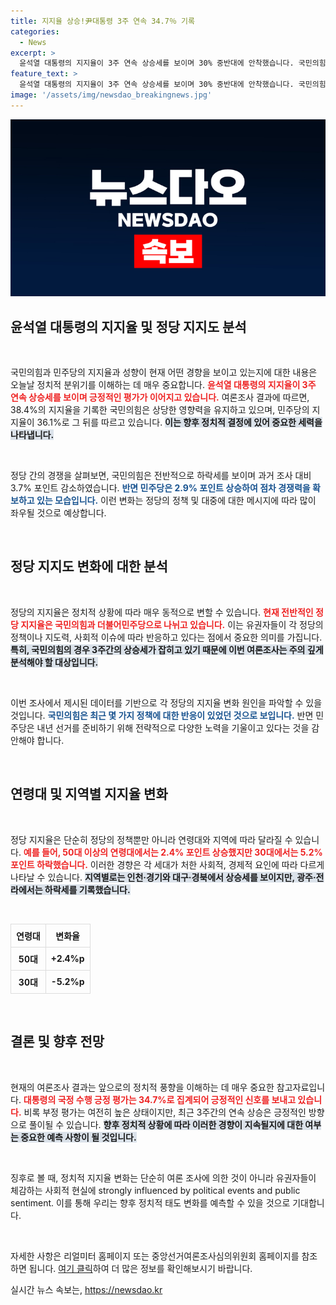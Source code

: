 ```yaml
---
title: 지지율 상승!尹대통령 3주 연속 34.7％ 기록
categories:
  - News
excerpt: >
  윤석열 대통령의 지지율이 3주 연속 상승세를 보이며 30% 중반대에 안착했습니다. 국민의힘은 38.4%, 민주당은 36.1%로 한층 치열해진 선거판! 과연 정치 지형에 어떤 변화가 올까요?
feature_text: >
  윤석열 대통령의 지지율이 3주 연속 상승세를 보이며 30% 중반대에 안착했습니다. 국민의힘은 38.4%, 민주당은 36.1%로 한층 치열해진 선거판! 과연 정치 지형에 어떤 변화가 올까요?
image: '/assets/img/newsdao_breakingnews.jpg'
---
```


<p><img src="/assets/img/newsdao_breakingnews.jpg" alt="koreaapp 속보" /></p>

<h2 data-ke-size="size26">윤석열 대통령의 지지율 및 정당 지지도 분석</h2>

<p data-ke-size="size16">&nbsp;</p>

<p>국민의힘과 민주당의 지지율과 성향이 현재 어떤 경향을 보이고 있는지에 대한 내용은 오늘날 정치적 분위기를 이해하는 데 매우 중요합니다. <b><span style="color: #ee2323;">윤석열 대통령의 지지율이 3주 연속 상승세를 보이며 긍정적인 평가가 이어지고 있습니다.</span></b> 여론조사 결과에 따르면, 38.4%의 지지율을 기록한 국민의힘은 상당한 영향력을 유지하고 있으며, 민주당의 지지율이 36.1%로 그 뒤를 따르고 있습니다. <b><span style="background-color: #21538527;">이는 향후 정치적 결정에 있어 중요한 세력을 나타냅니다.</span></b></p>

<p data-ke-size="size16">&nbsp;</p>

<p>정당 간의 경쟁을 살펴보면, 국민의힘은 전반적으로 하락세를 보이며 과거 조사 대비 3.7% 포인트 감소하였습니다. <b><span style="color: #1a5490;">반면 민주당은 2.9% 포인트 상승하여 점차 경쟁력을 확보하고 있는 모습입니다.</span></b> 이런 변화는 정당의 정책 및 대중에 대한 메시지에 따라 많이 좌우될 것으로 예상합니다.</p>

<p data-ke-size="size16">&nbsp;</p>

<h2 data-ke-size="size26">정당 지지도 변화에 대한 분석</h2>

<p data-ke-size="size16">&nbsp;</p>

<p>정당의 지지율은 정치적 상황에 따라 매우 동적으로 변할 수 있습니다. <b><span style="color: #ee2323;">현재 전반적인 정당 지지율은 국민의힘과 더불어민주당으로 나뉘고 있습니다.</span></b> 이는 유권자들이 각 정당의 정책이나 지도력, 사회적 이슈에 따라 반응하고 있다는 점에서 중요한 의미를 가집니다. <b><span style="background-color: #21538527;">특히, 국민의힘의 경우 3주간의 상승세가 잡히고 있기 때문에 이번 여론조사는 주의 깊게 분석해야 할 대상입니다.</span></b></p>

<p data-ke-size="size16">&nbsp;</p>

<p>이번 조사에서 제시된 데이터를 기반으로 각 정당의 지지율 변화 원인을 파악할 수 있을 것입니다. <b><span style="color: #1a5490;">국민의힘은 최근 몇 가지 정책에 대한 반응이 있었던 것으로 보입니다.</span></b> 반면 민주당은 내년 선거를 준비하기 위해 전략적으로 다양한 노력을 기울이고 있다는 것을 감안해야 합니다.</p>

<p data-ke-size="size16">&nbsp;</p>

<h2 data-ke-size="size26">연령대 및 지역별 지지율 변화</h2>

<p data-ke-size="size16">&nbsp;</p>

<p>정당 지지율은 단순히 정당의 정책뿐만 아니라 연령대와 지역에 따라 달라질 수 있습니다. <b><span style="color: #ee2323;">예를 들어, 50대 이상의 연령대에서는 2.4% 포인트 상승했지만 30대에서는 5.2% 포인트 하락했습니다.</span></b> 이러한 경향은 각 세대가 처한 사회적, 경제적 요인에 따라 다르게 나타날 수 있습니다. <b><span style="background-color: #21538527;">지역별로는 인천·경기와 대구·경북에서 상승세를 보이지만, 광주·전라에서는 하락세를 기록했습니다.</span></b> </p>

<p data-ke-size="size16">&nbsp;</p>

<table style="width: 100%; border-collapse: collapse; margin-top: 10px;">
    <thead>
        <tr>
            <th style="border: 1px solid #ddd; padding: 8px; text-align: center;">연령대</th>
            <th style="border: 1px solid #ddd; padding: 8px; text-align: center;">변화율</th>
        </tr>
    </thead>
    <tbody>
        <tr>
            <td style="border: 1px solid #ddd; padding: 8px; text-align: center;"><b>50대</b></td>
            <td style="border: 1px solid #ddd; padding: 8px; text-align: center;"><b>+2.4%p</b></td>
        </tr>
        <tr>
            <td style="border: 1px solid #ddd; padding: 8px; text-align: center;"><b>30대</b></td>
            <td style="border: 1px solid #ddd; padding: 8px; text-align: center;"><b>-5.2%p</b></td>
        </tr>
    </tbody>
</table>

<p data-ke-size="size16">&nbsp;</p>

<h2 data-ke-size="size26">결론 및 향후 전망</h2>

<p data-ke-size="size16">&nbsp;</p>

<p>현재의 여론조사 결과는 앞으로의 정치적 풍향을 이해하는 데 매우 중요한 참고자료입니다. <b><span style="color: #ee2323;">대통령의 국정 수행 긍정 평가는 34.7%로 집계되어 긍정적인 신호를 보내고 있습니다.</span></b> 비록 부정 평가는 여전히 높은 상태이지만, 최근 3주간의 연속 상승은 긍정적인 방향으로 풀이될 수 있습니다. <b><span style="background-color: #21538527;">향후 정치적 상황에 따라 이러한 경향이 지속될지에 대한 여부는 중요한 예측 사항이 될 것입니다.</span></b></p>

<p data-ke-size="size16">&nbsp;</p>

<p>징후로 볼 때, 정치적 지지율 변화는 단순히 여론 조사에 의한 것이 아니라 유권자들이 체감하는 사회적 현실에 strongly influenced by political events and public sentiment. 이를 통해 우리는 향후 정치적 태도 변화를 예측할 수 있을 것으로 기대합니다.</p>

<p data-ke-size="size16">&nbsp;</p> 

<p>자세한 사항은 리얼미터 홈페이지 또는 중앙선거여론조사심의위원회 홈페이지를 참조하면 됩니다. <a href="https://url.kr/b71afn">여기 클릭</a>하여 더 많은 정보를 확인해보시기 바랍니다.</p>
실시간 뉴스 속보는, <a href="https://newsdao.kr" rel="dofollow">https://newsdao.kr</a>


